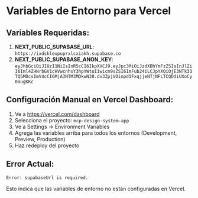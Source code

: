 # Variables de Entorno para Vercel

## Variables Requeridas:

1. **NEXT_PUBLIC_SUPABASE_URL**: `https://ixdskleupuprxlcxiakh.supabase.co`
2. **NEXT_PUBLIC_SUPABASE_ANON_KEY**: `eyJhbGciOiJIUzI1NiIsInR5cCI6IkpXVCJ9.eyJpc3MiOiJzdXBhYmFzZSIsInJlZiI6Iml4ZHNrbGV1cHVwcnhsY3hpYWtoIiwicm9sZSI6ImFub24iLCJpYXQiOjE3NTk3OTQ5MDcsImV4cCI6MjA3NTM3MDkwN30.dv3ZpjVOinpd1FxqjjeNTjNFLTCQDdiUXoCy0augKKc`

## Configuración Manual en Vercel Dashboard:

1. Ve a https://vercel.com/dashboard
2. Selecciona el proyecto: `mcp-design-system-app`
3. Ve a Settings → Environment Variables
4. Agrega las variables arriba para todos los entornos (Development, Preview, Production)
5. Haz redeploy del proyecto

## Error Actual:
```
Error: supabaseUrl is required.
```

Esto indica que las variables de entorno no están configuradas en Vercel.
